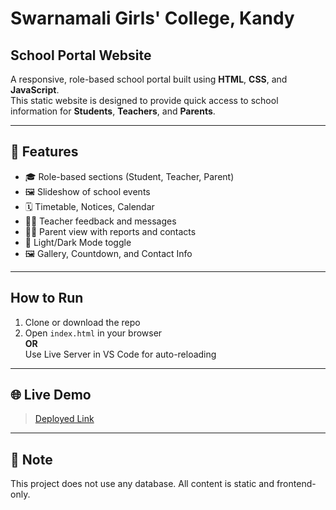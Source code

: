 # Swarnamali Girls' College, Kandy

## School Portal Website

A responsive, role-based school portal built using **HTML**, **CSS**, and **JavaScript**.  
This static website is designed to provide quick access to school information for **Students**, **Teachers**, and **Parents**.

---

## 🌟 Features

- 🎓 Role-based sections (Student, Teacher, Parent)
- 🖼 Slideshow of school events
- 🗓 Timetable, Notices, Calendar
- 🧑‍🏫 Teacher feedback and messages
- 🧑‍💼 Parent view with reports and contacts
- 🌙 Light/Dark Mode toggle
- 🖼 Gallery, Countdown, and Contact Info

---

## How to Run

1. Clone or download the repo
2. Open `index.html` in your browser  
   **OR**  
   Use Live Server in VS Code for auto-reloading

---

## 🌐 Live Demo

> [Deployed Link](https://your-deployment-url.com) 

---

## 📌 Note

This project does not use any database. All content is static and frontend-only.



